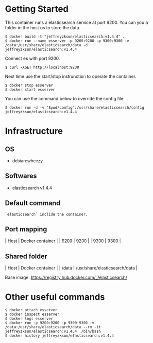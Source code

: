 Getting Started
====
This container runs a elasticsearch service at port 9200. You can you a folder in the host os to store the data.

	$ docker build -t "jeffreyzksun/elasticsearch:v1.4.4" .
	$ docker run --name esserver -p 9200:9200 -p 9300:9300 -v /data:/usr/share/elasticsearch/data -d jeffreyzksun/elasticsearch:v1.4.4
	
Connect es with port 9200. 

	$ curl -XGET http://localhost:9200

Next time use the start/stop instrunction to operate the container.

	$ docker stop esserver
	$ docker start esserver

You can use the command below to override the config file

	$ docker run -d -v "$pwd/config":/usr/share/elasticsearch/config jeffreyzksun/elasticsearch:v1.4.4

Infrastructure
====
OS
----

- debian:wheezy

Softwares
----

- elasticsearch v1.4.4

Default command
----

	`elasticsearch` inclide the container. 

Port mapping
----

| Host  | Docker container 	| 
| 9200  | 9200 				|
| 9300  | 9300 				|

Shared folder
----
| Host   	| Docker container 				| 
| /data 	| /usr/share/elasticsearch/data |


Base image: https://registry.hub.docker.com/_/elasticsearch/

Other useful commands
====

	$ docker attach esserver
	$ docker inspect esserver
	$ docker logs esserver
	$ docker run -p 9200:9200 -p 9300:9300 -v /data:/usr/share/elasticsearch/data --rm -it jeffreyzksun/elasticsearch:v1.4.4  /bin/bash 
	$ docker history jeffreyzksun/elasticsearch:v1.4.4